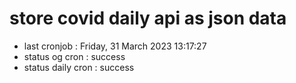 # store covid daily api as json data

- last cronjob : Friday, 31 March 2023 13:17:27
- status og cron : success
- status daily cron : success
      
      